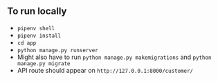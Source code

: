 ## To run locally
- `pipenv shell`
- `pipenv install`
- `cd app`
- `python manage.py runserver`
- Might also have to run `python manage.py makemigrations` and `python manage.py migrate`
- API route should appear on `http://127.0.0.1:8000/customer/`
